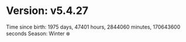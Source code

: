 # Version: v5.4.27
Time since birth: 1975 days, 47401 hours, 2844060 minutes, 170643600 seconds
Season: Winter ❄️
